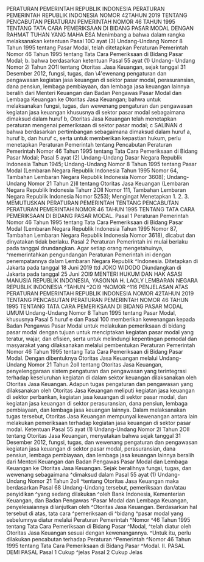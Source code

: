  PERATURAN PEMERINTAH REPUBLIK INDONESIA PERATURAN PEMERINTAH REPUBLIK INDONESIA NOMOR 42TAHUN 2019 TENTANG PENCABUTAN PERATURAN PEMERINTAH NOMOR 46 TAHUN 1995 TENTANG TATA CARA PEMERIKSAAN DI BIDANG PASAR MODAL
DENGAN RAHMAT TUHAN YANG MAHA ESA Menimbang a bahwa dalam rangka melaksanakan ketentuan Pasal 10O ayat (3) Undang-Undang Nomor 8 Tahun 1995 tentang Pasar Modal, telah ditetapkan Peraturan Pemerintah Nomor 46 Tahun 1995 tentang Tata Cara Pemeriksaan di Bidang Pasar Modal;
b. bahwa berdasarkan ketentuan Pasal 55 ayat (1) Undang- Undang Nomor 2l Tahun 2O1l tentang Otoritas .Jasa Keuangan, sejak tanggal 31 Desember 2012, fungsi, tugas, dan \4'ewenang pengaturan dan pengawasan kegiatan jasa keuangan di sektor pasar modal, perasuransian, dana pensiun, lembaga pembiayaan, dan lembaga jasa keuangan lainnya beralih dari Menteri Keuangan dan Badan Pengawas Pasar Modal dan Lembaga Keuangan ke Otoritas Jasa Keuangan; bahwa untuk melaksanakan fungsi, tugas, dan wewenang pengaturan dan pengawasan kegiatan jasa keuangan khususnya di sektor pasar modal sebagaimana dimaksud dalam huruf b, Otoritas Jasa Keuangan telah menetapkan peraturan mengenai pemeriksaan di sektor pasar modal; c SALINAN d bahwa berdasarkan pertimbangan sebagaimana dimaksud dalam huruf a, huruf b, dan huruf c, serta untuk memberikan kepastian hukum, perlu menetapkan Peraturan Pemerintah tentang Pencabutan Peraturan Pemerintah Nomor 46 Tahun 1995 tentang Tata Cara Pemeriksaan di Bidang Pasar Modal; Pasal 5 ayat (2) Undang-Undang Dasar Negara Republik Indonesia Tahun 1945; Undang-Undang Nomor 8 Tahun 1995 tentang Pasar Modal (Lembaran Negara Republik Indonesia Tahun 1995 Nomor 64, Tambahan Lembaran Negara Republik Indonesia Nomor 3608); Undang-Undang Nomor 21 Tahun 2}ll tentang Otoritas Jasa Keuangan (Lembaran Negara Republik Indonesia Tahurr 2OlI Nomor 111, Tambahan Lembaran Negara Republik Indonesia Nomor 5253); Mengingat Menetapkan 1.
2.
3. MEMUTUSKAN PERATURAN PEMERINTAH TENTANG PENCABUTAN PERATURAN PEMERINTAH NOMOR 46 TAHUN 1995 TENTANG TATA CARA PEMERIKSAAN DI BIDANG PASAR MODAL. Pasal 1 Peraturan Pemerintah Nomor 46 Tahun 1995 tentang Tata Cara Pemeriksaan di Bidang Pasar Modal (Lembaran Negara Republik Indonesia Tahun 1995 Nomor 87, Tambahan Lembaran Negara Republik Indonesia Nomor 3618), dicabut dan dinyatakan tidak berlaku. Pasal 2 Peraturan Pemerintah ini mulai berlaku pada tanggal drundangkan.
Agar setiap orang mengetahuinya, ^memerintahkan pengundangan Peraturan Pemerintah ini dengan penempatannya dalam Lembaran Negara Republik ^Indonesia. Ditetapkan di Jakarta pada tanggal 18 Juni 2019 ttd JOKO WIDODO Diundangkan di Jakarta pada tanggal 25 Juni 2Ol9 MENTERI HUKUM DAN HAK ASASI MANUSIA REPUBLIK INDONESIA, YASONNA H. LAOLY LEMBARAN NEGARA REPUBLIK INDONESIA ^TAHUN ^2OI9 ^NOMOR ^116 PENJELASAN ATAS PERATURAN PEMERINTAH REPUBLIK INDONESIA NOMOR 42TAHUN 2019 TENTANG PENCABUTAN PERATURAN PEMERINTAH NOMOR 46 TAHUN 1995 TENTANG TATA CARA PEMERIKSAAN DI BIDANG PASAR MODAL UMUM Undang-Undang Nomor 8 Tahun 1995 tentang Pasar Modal, khususnya Pasal 5 huruf e dan Pasal 100 memberikan kewenangan kepada Badan Pengawas Pasar Modal untuk melakukan pemeriksaan di bidang pasar modal dengan tujuan untuk menciptakan kegiatan pasar modal yang teratur, wajar, dan efisien, serta untuk melindungi kepentingan pemodal dan masyarakat yang dilaksanakan melalui pembentukan Peraturan Pemerintah Nomor 46 Tahun 1995 tentang Tata Cara Pemeriksaan di Bidang Pasar Modal. Dengan dibentuknya Otoritas Jasa Keuangan melalui Undang-Undang Nomor 21 Tahun 2oll tentang Otoritas Jasa Keuangan, penyelenggaraan sistem pengaturan dan pengawasan yang terintegrasi terhadap keseluruhan kegiatan di dalam sektor keuangan dilaksanakan oleh Otoritas Jasa Keuangan. Adapun tugas pengaturan dan pengawasan yang dilaksanakan oleh Otoritas Jasa Keuangan meliputi kegiatan jasa keuangan di sektor perbankan, kegiatan jasa keuangan di sektor pasar modal, dan kegiatan jasa keuangan di sektor perasuransian, dana pensiun, lembaga pembiayaan, dan lembaga jasa keuangan lainnya. Dalam melaksanakan tugas tersebut, Otoritas Jasa Keuangan mempunyai kewenangan antara lain melakukan pemeriksaan terhadap kegiatan jasa keuangan di sektor pasar modal. Ketentuan Pasal 55 ayat (1) Undang-Undang Nomor 2l Tahun 2OIl tentang Otoritas Jasa Keuangan, menyatakan bahwa sejak tanggal 31 Desember 2012, fungsi, tugas, dan wewenang pengaturan dan pengawasan kegiatan jasa keuangan di sektor pasar modal, perasuransian, dana pensiun, lembaga pembiayaan, dan lembaga jasa keuangan lainnya beralih dari Mentcri Keuangan dan Badan Pengawas Pasar Modal dan Lembaga Keuangan ke Otoritas Jasa Keuangan. Sejak beralihnya fungsi, tugas, dan wewenang sebagaimana ^dimaksud dalam Pasal 55 ayat (1) Undang-Undang Nomor 21 Tahun 2oll ^tentang Otoritas Jasa Keuangan maka berdasarkan Pasal 68 Undang-Undang tersebut, pemeriksaan dan/atau penyidikan ^yang sedang dilakukan ^oleh Bank Indonesia, Kementerian Keuangan, dan Badan Pengawas ^Pasar Modal dan Lembaga Keuangan, penyelesaiannya dilanjutkan oleh ^Otoritas Jasa Keuangan. Berdasarkan hal tersebut di atas, tata cara ^pemeriksaan di ^bidang ^pasar modal yang sebelumnya diatur melalui Peraturan Pemerintah ^Nomor ^46 Tahun 1995 tentang Tata Cara Pemeriksaan di Bidang Pasar ^Modal, ^telah diatur oleh Otoritas Jasa Keuangan sesuai dengan kewenangannya. ^Untuk itu, perlu dilakukan pencabutan terhadap Peraturan ^Pemerintah ^Nomor 46 Tahun 1995 tentang Tata Cara Pemeriksaan di Bidang Pasar ^Modal. II. PASAL DEMI PASAL
Pasal 1
Cukup ^jelas Pasal 2 Cukup Jelas
